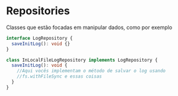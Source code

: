 # Repositories

Classes que estão focadas em manipular dados, como por exemplo

```ts
interface LogRepository {
  saveInitLog(): void {}
}

class InLocalFileLogRepository implements LogRepository {
  saveInitLog(): void {
    //Aqui vocês implementam o método de salvar o log usando
    //fs.withFileSync e essas coisas
  }
}
```